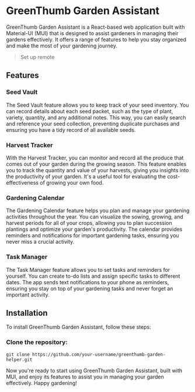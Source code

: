 # GreenThumb Garden Assistant
GreenThumb Garden Assistant is a React-based web application built with Material-UI (MUI) that is designed to assist gardeners in managing their gardens effectively. It offers a range of features to help you stay organized and make the most of your gardening journey.

> Set up remote

## Features
### Seed Vault
The Seed Vault feature allows you to keep track of your seed inventory. You can record details about each seed packet, such as the type of plant, variety, quantity, and any additional notes. This way, you can easily search and reference your seed collection, preventing duplicate purchases and ensuring you have a tidy record of all available seeds.

### Harvest Tracker
With the Harvest Tracker, you can monitor and record all the produce that comes out of your garden during the growing season. This feature enables you to track the quantity and value of your harvests, giving you insights into the productivity of your garden. It's a useful tool for evaluating the cost-effectiveness of growing your own food.

### Gardening Calendar
The Gardening Calendar feature helps you plan and manage your gardening activities throughout the year. You can visualize the sowing, growing, and harvest periods for all of your crops, allowing you to plan succession plantings and optimize your garden's productivity. The calendar provides reminders and notifications for important gardening tasks, ensuring you never miss a crucial activity.

### Task Manager
The Task Manager feature allows you to set tasks and reminders for yourself. You can create to-do lists and assign specific tasks to different dates. The app sends text notifications to your phone as reminders, ensuring you stay on top of your gardening tasks and never forget an important activity.

## Installation
To install GreenThumb Garden Assistant, follow these steps:

### Clone the repository:

```shell
git clone https://github.com/your-username/greenthumb-garden-helper.git
```

Now you're ready to start using GreenThumb Garden Assistant, built with MUI, and enjoy its features to assist you in managing your garden effectively. Happy gardening!
